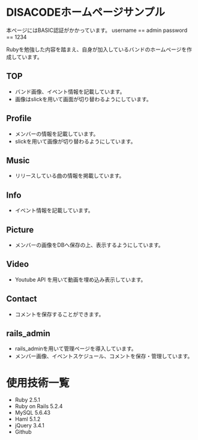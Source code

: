 # DISACODEホームページサンプル

本ページにはBASIC認証がかかっています。
username == admin
password == 1234

Rubyを勉強した内容を踏まえ、自身が加入しているバンドのホームページを作成しています。

## TOP
 - バンド画像、イベント情報を記載しています。
  - 画像はslickを用いて画面が切り替わるようにしています。
## Profile
 - メンバーの情報を記載しています。
  - slickを用いて画像が切り替わるようにしています。
## Music
 - リリースしている曲の情報を掲載しています。
## Info
 - イベント情報を記載しています。
## Picture
 - メンバーの画像をDBへ保存の上、表示するようにしています。
## Video
 - Youtube API を用いて動画を埋め込み表示しています。
## Contact
 - コメントを保存することができます。
## rails_admin
 - rails_adminを用いて管理ページを導入しています。
 - メンバー画像、イベントスケジュール、コメントを保存・管理しています。

# 使用技術一覧
- Ruby 2.5.1
- Ruby on Rails 5.2.4
- MySQL 5.6.43
- Haml 5.1.2
- jQuery 3.4.1
- Github

<!-- ## DB設計
## Usersテーブル
|Column|Type|Options|
|------|----|-------|
|nickname|string|unique: false|
|email|string|unique: false|
|encrypted_password|string|unique: false|
|last_name|string|null: false|
|first_name|string|null: false|
|last_name_kana|string|null: false|
|first_name_kana|string|null: false|
|birthday|date|null: false|
|phone_num|integer|null: false|
|authentication_code|string|null: false|
|profile_text|string|
### Association
- has_many :sns_credentials
- has_many :products
- has_one :address, dependent: :destroy
- has_many :payments
